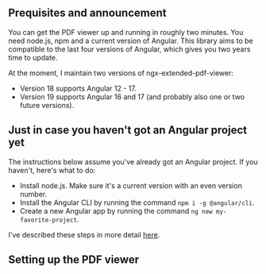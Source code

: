 

## Prequisites and announcement

You can get the PDF viewer up and running in roughly two minutes. You need node.js, npm and a current version of Angular. This library aims to be compatible to the last four versions of Angular, which gives you two years time to update.

At the moment, I maintain two versions of ngx-extended-pdf-viewer:
- Version 18 supports Angular 12 - 17.
- Version 19 supports Angular 16 and 17 (and probably also one or two future versions).

## Just in case you haven't got an Angular project yet

The instructions below assume you've already got an Angular project. If you haven't, here's what to do:

- Install node.js. Make sure it's a current version with an even version number.
- Install the Angular CLI by running the command `npm i -g @angular/cli`.
- Create a new Angular app by running the command `ng new my-favorite-project`.

I've described these steps in more detail <a href="https://github.com/stephanrauh/ngx-extended-pdf-viewer/issues/2010#issuecomment-1850778118">here</a>.

## Setting up the PDF viewer

